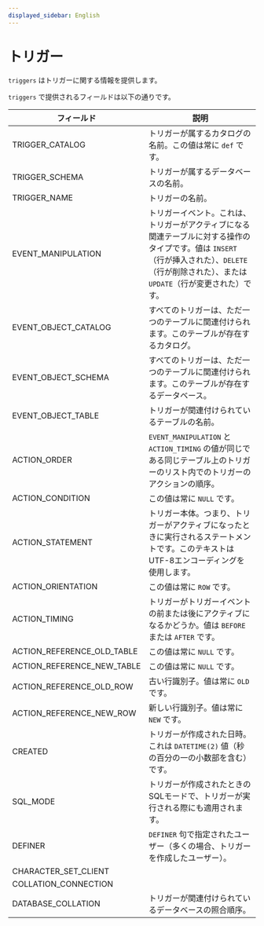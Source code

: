 ```yaml
---
displayed_sidebar: English
---
```


# トリガー

`triggers` はトリガーに関する情報を提供します。

`triggers` で提供されるフィールドは以下の通りです。

| **フィールド**                  | **説明**                                              |
| -------------------------- | ------------------------------------------------------------ |
| TRIGGER_CATALOG            | トリガーが属するカタログの名前。この値は常に `def` です。 |
| TRIGGER_SCHEMA             | トリガーが属するデータベースの名前。       |
| TRIGGER_NAME               | トリガーの名前。                                     |
| EVENT_MANIPULATION         | トリガーイベント。これは、トリガーがアクティブになる関連テーブルに対する操作のタイプです。値は `INSERT`（行が挿入された）、`DELETE`（行が削除された）、または `UPDATE`（行が変更された）です。 |
| EVENT_OBJECT_CATALOG       | すべてのトリガーは、ただ一つのテーブルに関連付けられます。このテーブルが存在するカタログ。 |
| EVENT_OBJECT_SCHEMA        | すべてのトリガーは、ただ一つのテーブルに関連付けられます。このテーブルが存在するデータベース。 |
| EVENT_OBJECT_TABLE         | トリガーが関連付けられているテーブルの名前。   |
| ACTION_ORDER               | `EVENT_MANIPULATION` と `ACTION_TIMING` の値が同じである同じテーブル上のトリガーのリスト内でのトリガーのアクションの順序。 |
| ACTION_CONDITION           | この値は常に `NULL` です。                                 |
| ACTION_STATEMENT           | トリガー本体。つまり、トリガーがアクティブになったときに実行されるステートメントです。このテキストはUTF-8エンコーディングを使用します。 |
| ACTION_ORIENTATION         | この値は常に `ROW` です。                                  |
| ACTION_TIMING              | トリガーがトリガーイベントの前または後にアクティブになるかどうか。値は `BEFORE` または `AFTER` です。 |
| ACTION_REFERENCE_OLD_TABLE | この値は常に `NULL` です。                                 |
| ACTION_REFERENCE_NEW_TABLE | この値は常に `NULL` です。                                 |
| ACTION_REFERENCE_OLD_ROW   | 古い行識別子。値は常に `OLD` です。       |
| ACTION_REFERENCE_NEW_ROW   | 新しい行識別子。値は常に `NEW` です。       |
| CREATED                    | トリガーが作成された日時。これは `DATETIME(2)` 値（秒の百分の一の小数部を含む）です。 |
| SQL_MODE                   | トリガーが作成されたときのSQLモードで、トリガーが実行される際にも適用されます。 |
| DEFINER                    | `DEFINER` 句で指定されたユーザー（多くの場合、トリガーを作成したユーザー）。 |
| CHARACTER_SET_CLIENT       |                                                              |
| COLLATION_CONNECTION       |                                                              |
| DATABASE_COLLATION         | トリガーが関連付けられているデータベースの照合順序。 |
